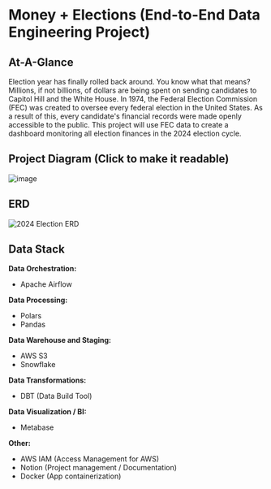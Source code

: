 # Money + Elections (End-to-End Data Engineering Project)

## At-A-Glance

Election year has finally rolled back around. You know what that means? Millions, if not billions, of dollars are being spent on sending candidates to Capitol Hill and the White House. In 1974, the Federal Election Commission (FEC) was created to oversee every federal election in the United States. As a result of this, every candidate's financial records were made openly accessible to the public. This project will use FEC data to create a dashboard monitoring all election finances in the 2024 election cycle.

## Project Diagram (Click to make it readable)
![image](https://github.com/afoshiok/Money-and-Elections/assets/89757138/77615769-dd93-4149-a74e-df885caf6d81)

## ERD
![2024 Election ERD](https://github.com/afoshiok/Money-and-Elections/assets/89757138/c6408dd5-978a-45c2-86a3-a214682e15a5)


## Data Stack
**Data Orchestration:**
- Apache Airflow

**Data Processing:**
- Polars
- Pandas

**Data Warehouse and Staging:**
- AWS S3
- Snowflake

**Data Transformations:**
- DBT (Data Build Tool)

**Data Visualization / BI:**
- Metabase

**Other:**
- AWS IAM (Access Management for AWS)
- Notion (Project management / Documentation)
- Docker (App containerization)
